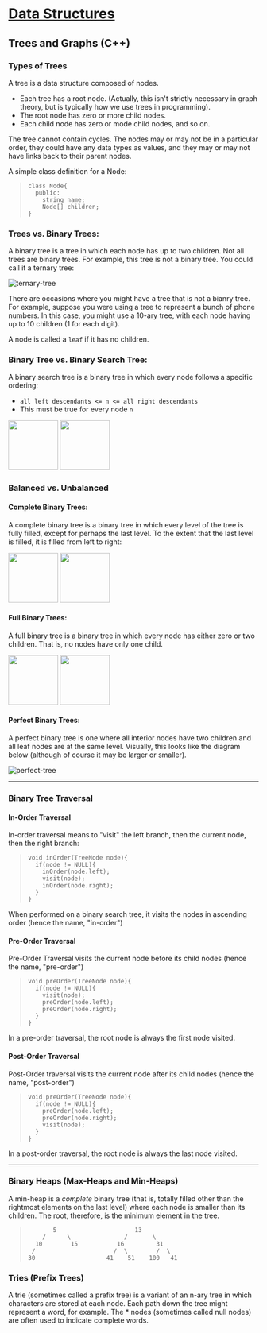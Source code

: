 # [Data Structures](../)

## Trees and Graphs (C++)

### Types of Trees
A tree is a data structure composed of nodes.
  - Each tree has a root node. (Actually, this isn't strictly necessary in graph theory, but is typically how we use trees in programming).
  - The root node has zero or more child nodes.
  - Each child node has zero or mode child nodes, and so on.

The tree cannot contain cycles. The nodes may or may not be in a particular order, they could have any data types as values, and they may or may not have links back to their parent nodes.

A simple class definition for a Node:
  > ```
  > class Node{
  >   public:
  >     string name;
  >     Node[] children;
  > }

### Trees vs. Binary Trees:
A binary tree is a tree in which each node has up to two children. Not all trees are binary trees. For example, this tree is not a binary tree. You could call it a ternary tree:

![ternary-tree](../img/ternary-tree.png)

There are occasions where you might have a tree that is not a bianry tree. For example, suppose you were using a tree to represent a bunch of phone numbers. In this case, you might use a 10-ary tree, with each node having up to 10 children (1 for each digit).

A node is called a `leaf` if it has no children.

### Binary Tree vs. Binary Search Tree:
A binary search tree is a binary tree in which every node follows a specific ordering: 
  - `all left descendants <= n <= all right descendants`
  - This must be true for every node `n`

<p float="left">
  <img style="width: 100;" src="../img/binary-tree.png">
  <img style="width: 100;" src="../img/bst.png">
</p>

### Balanced vs. Unbalanced

#### Complete Binary Trees:
A complete binary tree is a binary tree in which every level of the tree is fully filled, except for perhaps the last level. To the extent that the last level is filled, it is filled from left to right:

<p float="left">
  <img style="width: 100;" src="../img/incomplete-binary-tree.png">
  <img style="width: 100;" src="../img/complete-binary-tree.png">
</p>

#### Full Binary Trees:
A full binary tree is a binary tree in which every node has either zero or two children. That is, no nodes have only one child.

<p float="left">
  <img style="width: 100;" src="../img/not-full-binary-tree.png">
  <img style="width: 100;" src="../img/full-binary-tree.png">
</p>

#### Perfect Binary Trees:
A perfect binary tree is one where all interior nodes have two children and all leaf nodes are at the same level. Visually, this looks like the diagram below (although of course it may be larger or smaller).

![perfect-tree](../img/perfect-binary-tree.png)

<hr/>

### Binary Tree Traversal

#### In-Order Traversal
In-order traversal means to "visit" the left branch, then the current node, then the right branch:
  > ```
  > void inOrder(TreeNode node){
  >   if(node != NULL){
  >     inOrder(node.left);
  >     visit(node);
  >     inOrder(node.right);
  >   }
  > }
When performed on a binary search tree, it visits the nodes in ascending order (hence the name, "in-order")

#### Pre-Order Traversal
Pre-Order Traversal visits the current node before its child nodes (hence the name, "pre-order")
  > ```
  > void preOrder(TreeNode node){
  >   if(node != NULL){
  >     visit(node);
  >     preOrder(node.left);
  >     preOrder(node.right);
  >   }
  > }
In a pre-order traversal, the root node is always the first node visited.

#### Post-Order Traversal
Post-Order traversal visits the current node after its child nodes (hence the name, "post-order")
  > ```
  > void preOrder(TreeNode node){
  >   if(node != NULL){
  >     preOrder(node.left);
  >     preOrder(node.right);
  >     visit(node);
  >   }
  > }
In a post-order traversal, the root node is always the last node visited.
<hr/>

### Binary Heaps (Max-Heaps and Min-Heaps)
A min-heap is a <i>complete</i> binary tree (that is, totally filled other than the rightmost elements on the last level) where each node is smaller than its children. The root, therefore, is the minimum element in the tree.

>
>            5                      13
>         /      \               /       \  
>       10        15           16         31 
>      /                      /  \        /  \
>     30                    41    51    100   41

### Tries (Prefix Trees)
A trie (sometimes called a prefix tree) is a variant of an n-ary tree in which characters are stored at each node. Each path down the tree might represent a word, for example. The * nodes (sometimes called null nodes) are often used to indicate complete words. 
